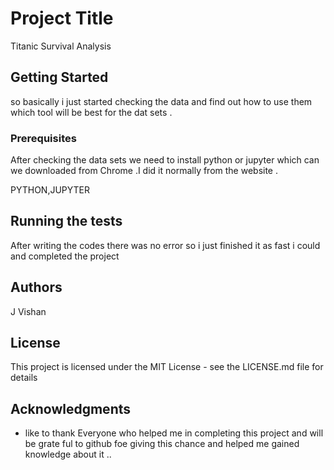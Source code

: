 # Project Title

Titanic Survival Analysis 

## Getting Started

so basically i just started checking the data and find out how to use them which tool will be best for the dat sets .

### Prerequisites

After checking the data sets we need to install python or jupyter which can we downloaded from Chrome .I did it normally from the website . 


PYTHON,JUPYTER


## Running the tests

After writing the codes there was no error so i just finished it as fast i could and completed the project 

## Authors

J Vishan

## License

This project is licensed under the MIT License - see the LICENSE.md file for details

## Acknowledgments

* like to thank Everyone who helped me in completing this project and will be grate ful to github foe giving this chance and helped me gained knowledge about it ..
